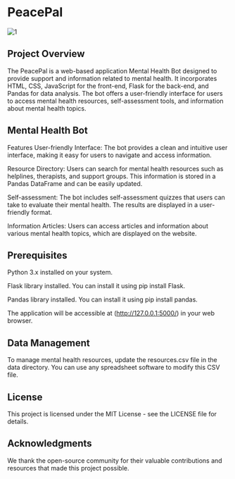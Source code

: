 # PeacePal

![1](https://github.com/DOPExVibhu/PeacePal/assets/104273406/0a5ce122-d468-447e-9431-52e6fd700902)


## Project Overview
The PeacePal is a web-based application Mental Health Bot designed to provide support and information related to mental health. It incorporates HTML, CSS, JavaScript for the front-end, Flask for the back-end, and Pandas for data analysis. The bot offers a user-friendly interface for users to access mental health resources, self-assessment tools, and information about mental health topics.

## Mental Health Bot

Features
User-friendly Interface: The bot provides a clean and intuitive user interface, making it easy for users to navigate and access information.

Resource Directory: Users can search for mental health resources such as helplines, therapists, and support groups. This information is stored in a Pandas DataFrame and can be easily updated.

Self-assessment: The bot includes self-assessment quizzes that users can take to evaluate their mental health. The results are displayed in a user-friendly format.

Information Articles: Users can access articles and information about various mental health topics, which are displayed on the website.


## Prerequisites
Python 3.x installed on your system.

Flask library installed. You can install it using pip install Flask.

Pandas library installed. You can install it using pip install pandas.



The application will be accessible at (http://127.0.0.1:5000/) in your web browser.

## Data Management
To manage mental health resources, update the resources.csv file in the data directory. You can use any spreadsheet software to modify this CSV file.


## License
This project is licensed under the MIT License - see the LICENSE file for details.

## Acknowledgments
We thank the open-source community for their valuable contributions and resources that made this project possible.
